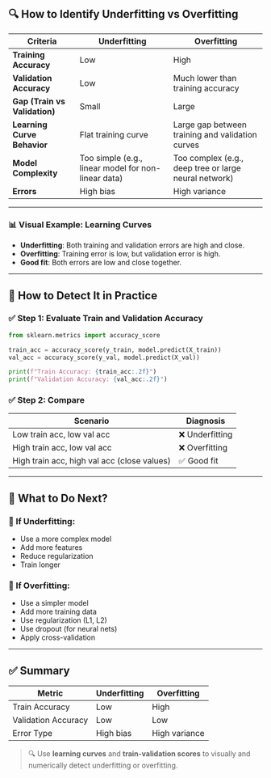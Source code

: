 ## 🔍 How to Identify Underfitting vs Overfitting

| Criteria                      | **Underfitting**                                    | **Overfitting**                                       |
| ----------------------------- | --------------------------------------------------- | ----------------------------------------------------- |
| **Training Accuracy**         | Low                                                 | High                                                  |
| **Validation Accuracy**       | Low                                                 | Much lower than training accuracy                     |
| **Gap (Train vs Validation)** | Small                                               | Large                                                 |
| **Learning Curve Behavior**   | Flat training curve                                 | Large gap between training and validation curves      |
| **Model Complexity**          | Too simple (e.g., linear model for non-linear data) | Too complex (e.g., deep tree or large neural network) |
| **Errors**                    | High bias                                           | High variance                                         |

---

### 📊 Visual Example: Learning Curves

* **Underfitting**: Both training and validation errors are high and close.
* **Overfitting**: Training error is low, but validation error is high.
* **Good fit**: Both errors are low and close together.

---

## 🧪 How to Detect It in Practice

### ✅ Step 1: Evaluate Train and Validation Accuracy

```python
from sklearn.metrics import accuracy_score

train_acc = accuracy_score(y_train, model.predict(X_train))
val_acc = accuracy_score(y_val, model.predict(X_val))

print(f"Train Accuracy: {train_acc:.2f}")
print(f"Validation Accuracy: {val_acc:.2f}")
```

### ✅ Step 2: Compare

| Scenario                                    | Diagnosis      |
| ------------------------------------------- | -------------- |
| Low train acc, low val acc                  | ❌ Underfitting |
| High train acc, low val acc                 | ❌ Overfitting  |
| High train acc, high val acc (close values) | ✅ Good fit     |

---

## 🧠 What to Do Next?

### 🔧 If Underfitting:

* Use a more complex model
* Add more features
* Reduce regularization
* Train longer

### 🔧 If Overfitting:

* Use a simpler model
* Add more training data
* Use regularization (L1, L2)
* Use dropout (for neural nets)
* Apply cross-validation

---

## ✅ Summary

| Metric              | Underfitting | Overfitting   |
| ------------------- | ------------ | ------------- |
| Train Accuracy      | Low          | High          |
| Validation Accuracy | Low          | Low           |
| Error Type          | High bias    | High variance |

> 🔍 Use **learning curves** and **train-validation scores** to visually and numerically detect underfitting or overfitting.
